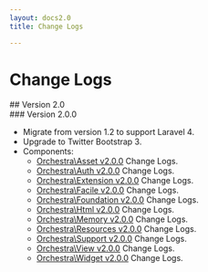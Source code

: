 ```yaml
---
layout: docs2.0
title: Change Logs

---
```


# Change Logs

<section id="v2.0">
## Version 2.0

<article id="v2.0.0">
### Version 2.0.0

* Migrate from version 1.2 to support Laravel 4.
* Upgrade to Twitter Bootstrap 3.
* Components:
  * [Orchestra\Asset v2.0.0](/docs/2.0/components/asset/changes/#v2.0.0) Change Logs.
  * [Orchestra\Auth v2.0.0](/docs/2.0/components/auth/changes/#v2.0.0) Change Logs.
  * [Orchestra\Extension v2.0.0](/docs/2.0/components/extension/changes/#v2.0.0) Change Logs.
  * [Orchestra\Facile v2.0.0](/docs/2.0/components/facile/changes/#v2.0.0) Change Logs.
  * [Orchestra\Foundation v2.0.0](/docs/2.0/components/foundation/changes/#v2.0.0) Change Logs.
  * [Orchestra\Html v2.0.0](/docs/2.0/components/html/changes/#v2.0.0) Change Logs.
  * [Orchestra\Memory v2.0.0](/docs/2.0/components/memory/changes/#v2.0.0) Change Logs.
  * [Orchestra\Resources v2.0.0](/docs/2.0/components/resources/changes/#v2.0.0) Change Logs.
  * [Orchestra\Support v2.0.0](/docs/2.0/components/support/changes/#v2.0.0) Change Logs.
  * [Orchestra\View v2.0.0](/docs/2.0/components/view/changes/#v2.0.0) Change Logs.
  * [Orchestra\Widget v2.0.0](/docs/2.0/components/widget/changes/#v2.0.0) Change Logs.

</article>

</section>


